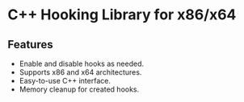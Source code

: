 # C++ Hooking Library for x86/x64

## Features

- Enable and disable hooks as needed.
- Supports x86 and x64 architectures.
- Easy-to-use C++ interface.
- Memory cleanup for created hooks.

